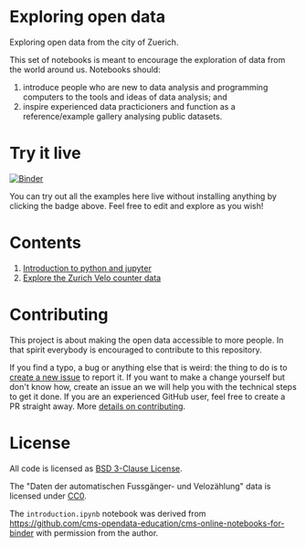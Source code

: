 # Exploring open data

Exploring open data from the city of Zuerich.

This set of notebooks is meant to encourage the exploration of data from the
world around us. Notebooks should:

1. introduce people who are new to data analysis and programming computers
to the tools and ideas of data analysis; and
1. inspire experienced data practicioners and function as a reference/example
gallery analysing public datasets.


# Try it live

[![Binder](https://mybinder.org/badge.svg)](https://mybinder.org/v2/gh/wildtreetech/explore-open-data/master)

You can try out all the examples here live without installing anything by
clicking the badge above. Feel free to edit and explore as you wish!


# Contents

1. [Introduction to python and jupyter](https://mybinder.org/v2/gh/wildtreetech/explore-open-data/master?filepath=introduction.ipynb)
1. [Explore the Zurich Velo counter data](https://mybinder.org/v2/gh/wildtreetech/explore-open-data/master?filepath=bikes-per-week.ipynb
)


# Contributing

This project is about making the open data accessible to more people. In that
spirit everybody is encouraged to contribute to this repository.

If you find a typo, a bug or anything else that is weird: the thing to do is to
[create a new issue](https://github.com/wildtreetech/explore-open-data/issues/new)
to report it. If you want to make a change yourself but don't know how, create
an issue an we will help you with the technical steps to get it done. If you
are an experienced GitHub user, feel free to create a PR straight away. More
[details on contributing](CONTRIBUTING.md).


# License

All code is licensed as [BSD 3-Clause License](LICENSE).

The "Daten der automatischen Fussgänger- und Velozählung" data is licensed under [CC0](https://creativecommons.org/publicdomain/zero/1.0/).

The `introduction.ipynb` notebook was derived from https://github.com/cms-opendata-education/cms-online-notebooks-for-binder with
permission from the author.
